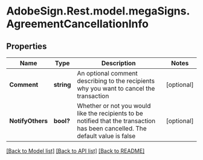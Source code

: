 # AdobeSign.Rest.model.megaSigns.AgreementCancellationInfo
## Properties

Name | Type | Description | Notes
------------ | ------------- | ------------- | -------------
**Comment** | **string** | An optional comment describing to the recipients why you want to cancel the transaction | [optional] 
**NotifyOthers** | **bool?** | Whether or not you would like the recipients to be notified that the transaction has been cancelled. The default value is false | [optional] 

[[Back to Model list]](../README.md#documentation-for-models) [[Back to API list]](../README.md#documentation-for-api-endpoints) [[Back to README]](../README.md)

